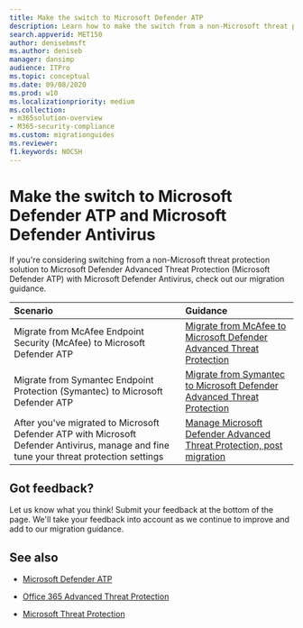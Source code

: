 ```yaml
---
title: Make the switch to Microsoft Defender ATP
description: Learn how to make the switch from a non-Microsoft threat protection solution to Microsoft Defender ATP
search.appverid: MET150    
author: denisebmsft
ms.author: deniseb
manager: dansimp
audience: ITPro
ms.topic: conceptual
ms.date: 09/08/2020 
ms.prod: w10
ms.localizationpriority: medium
ms.collection: 
- m365solution-overview
- M365-security-compliance
ms.custom: migrationguides
ms.reviewer: 
f1.keywords: NOCSH 
---
```


# Make the switch to Microsoft Defender ATP and Microsoft Defender Antivirus

If you're considering switching from a non-Microsoft threat protection solution to Microsoft Defender Advanced Threat Protection (Microsoft Defender ATP) with Microsoft Defender Antivirus, check out our migration guidance. 

|Scenario  |Guidance  |
|:---------|:---------|
|Migrate from McAfee Endpoint Security (McAfee) to Microsoft Defender ATP     |[Migrate from McAfee to Microsoft Defender Advanced Threat Protection](mcafee-to-microsoft-defender-migration.md)         |
|Migrate from Symantec Endpoint Protection (Symantec) to Microsoft Defender ATP  |[Migrate from Symantec to Microsoft Defender Advanced Threat Protection](symantec-to-microsoft-defender-atp-migration.md)         |
|After you've migrated to Microsoft Defender ATP with Microsoft Defender Antivirus, manage and fine tune your threat protection settings     |[Manage Microsoft Defender Advanced Threat Protection, post migration](manage-atp-post-migration.md)         |


## Got feedback?

Let us know what you think! Submit your feedback at the bottom of the page. We'll take your feedback into account as we continue to improve and add to our migration guidance.

## See also

- [Microsoft Defender ATP](https://docs.microsoft.com/windows/security/threat-protection)

- [Office 365 Advanced Threat Protection](https://docs.microsoft.com/microsoft-365/security/office-365-security/office-365-atp?view=o365-worldwide)

- [Microsoft Threat Protection](https://docs.microsoft.com/microsoft-365/security/mtp/microsoft-threat-protection?view=o365-worldwide) 